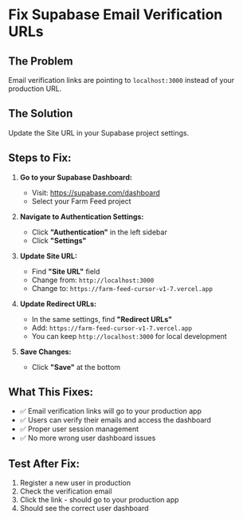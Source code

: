 # Fix Supabase Email Verification URLs

## The Problem
Email verification links are pointing to `localhost:3000` instead of your production URL.

## The Solution
Update the Site URL in your Supabase project settings.

## Steps to Fix:

1. **Go to your Supabase Dashboard:**
   - Visit: https://supabase.com/dashboard
   - Select your Farm Feed project

2. **Navigate to Authentication Settings:**
   - Click **"Authentication"** in the left sidebar
   - Click **"Settings"**

3. **Update Site URL:**
   - Find **"Site URL"** field
   - Change from: `http://localhost:3000`
   - Change to: `https://farm-feed-cursor-v1-7.vercel.app`

4. **Update Redirect URLs:**
   - In the same settings, find **"Redirect URLs"**
   - Add: `https://farm-feed-cursor-v1-7.vercel.app`
   - You can keep `http://localhost:3000` for local development

5. **Save Changes:**
   - Click **"Save"** at the bottom

## What This Fixes:
- ✅ Email verification links will go to your production app
- ✅ Users can verify their emails and access the dashboard
- ✅ Proper user session management
- ✅ No more wrong user dashboard issues

## Test After Fix:
1. Register a new user in production
2. Check the verification email
3. Click the link - should go to your production app
4. Should see the correct user dashboard
